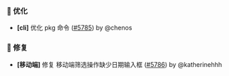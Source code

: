 ### 🚀 优化

- **[cli]** 优化 pkg 命令 ([#5785](https://github.com/nocobase/nocobase/pull/5785)) by @chenos

### 🐛 修复

- **[移动端]** 修复 移动端筛选操作缺少日期输入框 ([#5786](https://github.com/nocobase/nocobase/pull/5786)) by @katherinehhh

